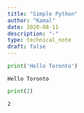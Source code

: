 ```yaml
---
title: "Simple Python"
author: "Kamal"
date: 2020-08-11
description: "-"
type: technical_note
draft: false
---
```


```python
print('Hello Toronto')
```

    Hello Toronto



```python
print(2)
```

    2


